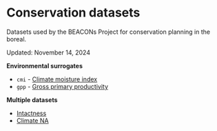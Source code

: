 # Conservation datasets

Datasets used by the BEACONs Project for conservation planning in the boreal.

Updated: November 14, 2024

**Environmental surrogates**

  - `cmi` - [Climate moisture index](docs/cmi.md)
  - `gpp` - [Gross primary productivity](docs/gpp.md)



**Multiple datasets**

  - [Intactness](docs/intactness.md)
  - [Climate NA](data/climateNA/cmi.md)
